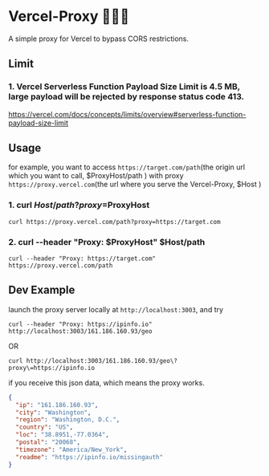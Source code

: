 # Vercel-Proxy 🚀🚀🚀

A simple proxy for Vercel to bypass CORS restrictions.

## Limit

### 1. Vercel Serverless Function Payload Size Limit is 4.5 MB, large payload will be rejected by response status code 413.

https://vercel.com/docs/concepts/limits/overview#serverless-function-payload-size-limit

## Usage

for example, you want to access `https://target.com/path`(the origin url which you want to call, $ProxyHost/path ) with proxy `https://proxy.vercel.com`(the url where you serve the Vercel-Proxy, $Host )

### 1. curl $Host/path?proxy=$ProxyHost

`curl https://proxy.vercel.com/path?proxy=https://target.com`

### 2. curl --header "Proxy: $ProxyHost" $Host/path

`curl --header "Proxy: https://target.com" https://proxy.vercel.com/path`

## Dev Example

launch the proxy server locally at `http://localhost:3003`, and try

`curl --header "Proxy: https://ipinfo.io" http://localhost:3003/161.186.160.93/geo`

OR

`curl http://localhost:3003/161.186.160.93/geo\?proxy\=https://ipinfo.io`

if you receive this json data, which means the proxy works.

```json
{
  "ip": "161.186.160.93",
  "city": "Washington",
  "region": "Washington, D.C.",
  "country": "US",
  "loc": "38.8951,-77.0364",
  "postal": "20068",
  "timezone": "America/New_York",
  "readme": "https://ipinfo.io/missingauth"
}
```
